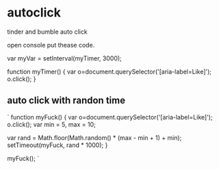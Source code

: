 # autoclick
tinder and bumble auto click 

open console put thease code.


var myVar = setInterval(myTimer, 3000);

function myTimer() {
var o=document.querySelector('[aria-label=Like]');
o.click();
}



## auto click with randon time 

`
function myFuck() {
var o=document.querySelector('[aria-label=Like]');
o.click();
  var min = 5,
    max = 10;

  var rand = Math.floor(Math.random() * (max - min + 1) + min); 
  setTimeout(myFuck, rand * 1000);
}

myFuck();
`
